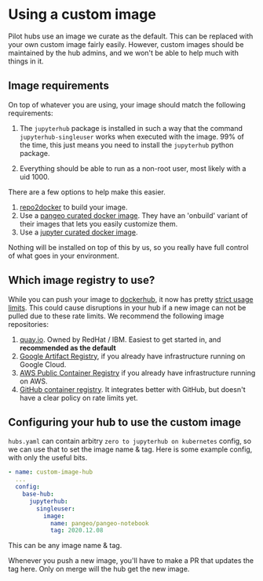 # Using a custom image

Pilot hubs use an image we curate as the default. This can be replaced with your
own custom image fairly easily. However, custom images should be maintained
by the hub admins, and we won't be able to help much with things in it.

## Image requirements

On top of whatever you are using, your image should match the following requirements:

1. The `jupyterhub` package is installed in such a way that the command `jupyterhub-singleuser`
   works when executed with the image. 99% of the time, this just means you need to
   install the `jupyterhub` python package.

2. Everything should be able to run as a non-root user, most likely with a uid 1000. 

There are a few options to help make this easier.

1. [repo2docker](https://repo2docker.readthedocs.io) to build your image. 
2. Use a [pangeo curated docker image](https://github.com/pangeo-data/pangeo-docker-images/).
   They have an 'onbuild' variant of their images that lets you easily customize
   them.
3. Use a [jupyter curated docker image](https://jupyter-docker-stacks.readthedocs.io/en/latest/).

Nothing will be installed on top of this by us, so you really have full control of what
goes in your environment.

## Which image registry to use?

While you can push your image to [dockerhub](https://hub.docker.com), it now has
pretty [strict usage limits](https://www.docker.com/increase-rate-limits). This
could cause disruptions in your hub if a new image can not be pulled due to
these rate limits. We recommend the following image repositories:

1. [quay.io](https://quay.io/). Owned by RedHat / IBM. Easiest to get started in,
   and **recommended as the default**
2. [Google Artifact Registry](https://cloud.google.com/artifact-registry), if
   you already have infrastructure running on Google Cloud.
3. [AWS Public Container Registry](https://aws.amazon.com/blogs/aws/amazon-ecr-public-a-new-public-container-registry/)
   if you already have infrastructure running on AWS.
4. [GitHub container registry](https://docs.github.com/en/free-pro-team@latest/packages/guides/about-github-container-registry).
   It integrates better with GitHub, but doesn't have a clear policy on rate limits
   yet.

## Configuring your hub to use the custom image

`hubs.yaml` can contain arbitry `zero to jupyterhub on kubernetes` config, so we
can use that to set the image name & tag. Here is some example config, with only
the useful bits.

```yaml
- name: custom-image-hub
  ...
  config:
    base-hub:
      jupyterhub:
        singleuser:
          image:
            name: pangeo/pangeo-notebook
            tag: 2020.12.08
```

This can be any image name & tag. 

Whenever you push a new image, you'll have to make a PR that updates the tag here.
Only on merge will the hub get the new image.
